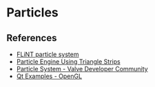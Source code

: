 Particles
=========


References
----------

* [FLiNT particle system](http://flintparticles.org/)
* [Particle Engine Using Triangle Strips](http://nehe.gamedev.net/tutorial/particle_engine_using_triangle_strips/21001/)
* [Particle System - Valve Developer Community](https://developer.valvesoftware.com/wiki/Category:Particle_System)
* [Qt Examples - OpenGL](http://doc.trolltech.com/4.4/examples.html#opengl)
